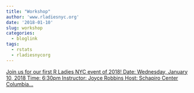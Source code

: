 ```yaml
---
title: "Workshop"
author: 'www.rladiesnyc.org'
date: '2018-01-10'
slug: workshop
categories:
  - bloglink
tags:
  - rstats
  - rladiesnycorg
---
```


[Join us for our first R Ladies NYC event of 2018! Date: Wednesday, January 10, 2018 Time: 6:30pm Instructor: Joyce Robbins Host: Schapiro Center Columbia...<click to read more>](http://www.rladiesnyc.org/post/workshop-functional-programming-with-purrr/)

